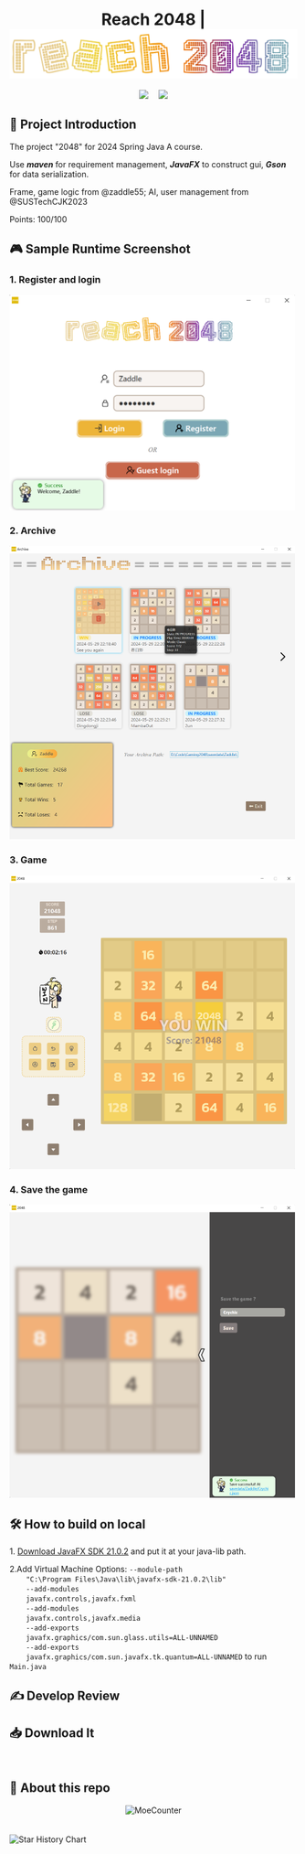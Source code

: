 <!-------------------This is beginning.------------------->

<!--
    -----------------Put logo here----------------------
-->

<div align="center">
    <h1>
    Reach 2048 |
    <img src="src/main/resources/assets/logo.png" alt="Reach 2048" width="520" align="center">
    </h1>
</div> 

<!-------------------Put tag here------------------->
<div align="center">
    <p>
    <img src="https://img.shields.io/badge/JavaFX-21.0.2-orange?style=flat&link=https%3A%2F%2Fopenjfx.io%2F" />&emsp;
    <img src="https://img.shields.io/badge/Maven-3.8.5-blue?style=flat&logo=apache%20maven&color=%23C71A36&link=https%3A%2F%2Fmaven.apache.org%2F"/>
    </p>
</div>

<!-------------------Put introduction here------------------->
<div>
    <h2>📕 Project Introduction</h2>
    <p>The project "2048" for 2024 Spring Java A course.</p>
    <p>Use <b><i>maven</i></b> for requirement management, <b><i>JavaFX</i></b> to construct gui, <b><i>Gson</i></b> for data serialization.</p>
    <p>Frame, game logic from @zaddle55; AI, user management from @SUSTechCJK2023</p>
    <p>Points: 100/100</p>
</div>

<!-------------------Put running demo here------------------->
<div>
    <h2>🎮 Sample Runtime Screenshot</h2>
    <!-------------------Several images here...------------------->
    <h3>1. Register and login</h3>
    <img src="./assets/Register.png" alt="Register and login" width="500px"/>
    <h3>2. Archive</h3>
    <img src="./assets/Archive.png" alt="Archive" width="500px"/>
    <h3>3. Game</h3>
    <img src="./assets/Game.png" alt="Game" width="500px"/>
    <h3>4. Save the game</h3>
    <img src="./assets/Save.png" alt="Save" width="500px"/>
</div>

<!-------------------Put how to run on local here------------------->
<div>
    <h2>🛠️ How to build on local</h2>
    <p>
    1. <a href="https://download2.gluonhq.com/openjfx/21.0.2/openjfx-21.0.2_windows-x64_bin-sdk.zip">Download JavaFX SDK 21.0.2</a> and put it at your java-lib path.
    </p>
    <p>
    2.Add Virtual Machine Options: <code>--module-path
    "C:\Program Files\Java\lib\javafx-sdk-21.0.2\lib"
    --add-modules
    javafx.controls,javafx.fxml
    --add-modules
    javafx.controls,javafx.media
    --add-exports
    javafx.graphics/com.sun.glass.utils=ALL-UNNAMED
    --add-exports
    javafx.graphics/com.sun.javafx.tk.quantum=ALL-UNNAMED</code> to run <code>Main.java</code>
    </p>
</div>

<!-------------------Put develop notes here------------------->
<div>
    <h2>✍ Develop Review</h2>
    <!-------------------Several urls here...------------------->
</div>

<!-------------------Put Release here------------------->
<div>
    <h2>📥 Download It</h2>
</div>

<br/>

<div>
  <h2>🌟 About this repo</h2>
</div>

<!--
    -----------------Put MoeCounter here-----------------
-->
<div align="center">
  <img src="https://count.himiku.com/get/@misuzu&theme=rule34" alt="MoeCounter" />
</div>
<br></br>
<!--
    -----------------Put star graph here-----------------
-->
<picture>
  <source
    media="(prefers-color-scheme: dark)"
    srcset="
      https://api.star-history.com/svg?repos=zaddle55/Gaming2048&type=Date&theme=dark
    "
  />
  <source
    media="(prefers-color-scheme: light)"
    srcset="
      https://api.star-history.com/svg?repos=zaddle55/Gaming2048&type=Date&theme=light
    "
  />
  <img
    alt="Star History Chart"
    src="https://api.star-history.com/svg?repos=zaddle55/Gaming2048&type=Date"
  />
</picture>
